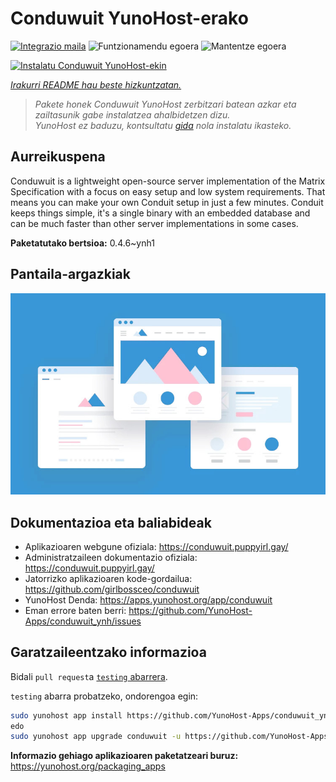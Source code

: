 <!--
Ohart ongi: README hau automatikoki sortu da <https://github.com/YunoHost/apps/tree/master/tools/readme_generator>ri esker
EZ editatu eskuz.
-->

# Conduwuit YunoHost-erako

[![Integrazio maila](https://dash.yunohost.org/integration/conduwuit.svg)](https://ci-apps.yunohost.org/ci/apps/conduwuit/) ![Funtzionamendu egoera](https://ci-apps.yunohost.org/ci/badges/conduwuit.status.svg) ![Mantentze egoera](https://ci-apps.yunohost.org/ci/badges/conduwuit.maintain.svg)

[![Instalatu Conduwuit YunoHost-ekin](https://install-app.yunohost.org/install-with-yunohost.svg)](https://install-app.yunohost.org/?app=conduwuit)

*[Irakurri README hau beste hizkuntzatan.](./ALL_README.md)*

> *Pakete honek Conduwuit YunoHost zerbitzari batean azkar eta zailtasunik gabe instalatzea ahalbidetzen dizu.*  
> *YunoHost ez baduzu, kontsultatu [gida](https://yunohost.org/install) nola instalatu ikasteko.*

## Aurreikuspena

Conduwuit is a lightweight open-source server implementation of the Matrix Specification with a focus on easy setup and low system requirements. That means you can make your own Conduit setup in just a few minutes.
Conduit keeps things simple, it's a single binary with an embedded database and can be much faster than other server implementations in some cases.

**Paketatutako bertsioa:** 0.4.6~ynh1

## Pantaila-argazkiak

![Conduwuit(r)en pantaila-argazkia](./doc/screenshots/example.jpg)

## Dokumentazioa eta baliabideak

- Aplikazioaren webgune ofiziala: <https://conduwuit.puppyirl.gay/>
- Administratzaileen dokumentazio ofiziala: <https://conduwuit.puppyirl.gay/>
- Jatorrizko aplikazioaren kode-gordailua: <https://github.com/girlbossceo/conduwuit>
- YunoHost Denda: <https://apps.yunohost.org/app/conduwuit>
- Eman errore baten berri: <https://github.com/YunoHost-Apps/conduwuit_ynh/issues>

## Garatzaileentzako informazioa

Bidali `pull request`a [`testing` abarrera](https://github.com/YunoHost-Apps/conduwuit_ynh/tree/testing).

`testing` abarra probatzeko, ondorengoa egin:

```bash
sudo yunohost app install https://github.com/YunoHost-Apps/conduwuit_ynh/tree/testing --debug
edo
sudo yunohost app upgrade conduwuit -u https://github.com/YunoHost-Apps/conduwuit_ynh/tree/testing --debug
```

**Informazio gehiago aplikazioaren paketatzeari buruz:** <https://yunohost.org/packaging_apps>
